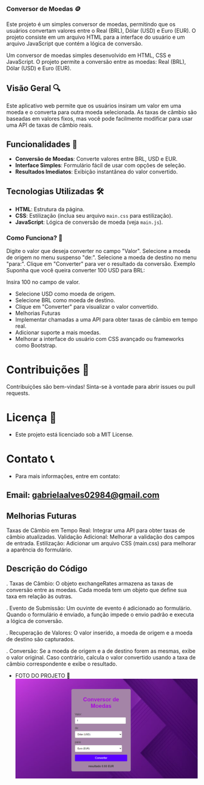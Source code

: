 ### Conversor de Moedas 🪙
Este projeto é um simples conversor de moedas, permitindo que os usuários convertam valores entre o Real (BRL), Dólar (USD) e Euro (EUR). O projeto consiste em um arquivo HTML para a interface do usuário e um arquivo JavaScript que contém a lógica de conversão.

Um conversor de moedas simples desenvolvido em HTML, CSS e JavaScript. O projeto permite a conversão entre as moedas: Real (BRL), Dólar (USD) e Euro (EUR).

## Visão Geral 🔍

Este aplicativo web permite que os usuários insiram um valor em uma moeda e o converta para outra moeda selecionada. As taxas de câmbio são baseadas em valores fixos, mas você pode facilmente modificar para usar uma API de taxas de câmbio reais.

## Funcionalidades 💎

- **Conversão de Moedas**: Converte valores entre BRL, USD e EUR.
- **Interface Simples**: Formulário fácil de usar com opções de seleção.
- **Resultados Imediatos**: Exibição instantânea do valor convertido.

## Tecnologias Utilizadas 🛠

- **HTML**: Estrutura da página.
- **CSS**: Estilização (inclua seu arquivo `main.css` para estilização).
- **JavaScript**: Lógica de conversão de moeda (veja `main.js`).

### Como Funciona? 🤔

Digite o valor que deseja converter no campo "Valor".
Selecione a moeda de origem no menu suspenso "de:".
Selecione a moeda de destino no menu "para:".
Clique em "Converter" para ver o resultado da conversão.
Exemplo
Suponha que você queira converter 100 USD para BRL:

Insira 100 no campo de valor.
* Selecione USD como moeda de origem.
* Selecione BRL como moeda de destino.
* Clique em "Converter" para visualizar o valor convertido.
* Melhorias Futuras
* Implementar chamadas a uma API para obter taxas de câmbio em tempo real.
* Adicionar suporte a mais moedas.
* Melhorar a interface do usuário com CSS avançado ou frameworks como Bootstrap.

# Contribuições 💙
Contribuições são bem-vindas! Sinta-se à vontade para abrir issues ou pull requests.

# Licença 🔅
* Este projeto está licenciado sob a MIT License.

# Contato 📞
* Para mais informações, entre em contato:

## Email: gabrielaalves02984@gmail.com

## Melhorias Futuras
Taxas de Câmbio em Tempo Real: Integrar uma API para obter taxas de câmbio atualizadas.
Validação Adicional: Melhorar a validação dos campos de entrada.
Estilização: Adicionar um arquivo CSS (main.css) para melhorar a aparência do formulário.


 ## Descrição do Código
. Taxas de Câmbio: O objeto exchangeRates armazena as taxas de conversão entre as moedas. Cada moeda tem um objeto que define sua taxa em relação às outras.

. Evento de Submissão: Um ouvinte de evento é adicionado ao formulário. Quando o formulário é enviado, a função impede o envio padrão e executa a lógica de conversão.

. Recuperação de Valores: O valor inserido, a moeda de origem e a moeda de destino são capturados.

. Conversão: Se a moeda de origem e a de destino forem as mesmas, exibe o valor original. Caso contrário, calcula o valor convertido usando a taxa de câmbio correspondente e exibe o resultado.


* FOTO DO PROJETO 💜
![](./img/resultado.png)
